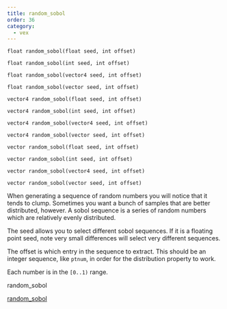 ```yaml
---
title: random_sobol
order: 36
category:
  - vex
---
```


`float random_sobol(float seed, int offset)`

`float random_sobol(int seed, int offset)`

`float random_sobol(vector4 seed, int offset)`

`float random_sobol(vector seed, int offset)`

`vector4 random_sobol(float seed, int offset)`

`vector4 random_sobol(int seed, int offset)`

`vector4 random_sobol(vector4 seed, int offset)`

`vector4 random_sobol(vector seed, int offset)`

`vector random_sobol(float seed, int offset)`

`vector random_sobol(int seed, int offset)`

`vector random_sobol(vector4 seed, int offset)`

`vector random_sobol(vector seed, int offset)`

When generating a sequence of random numbers you will notice that it tends to
clump. Sometimes you want a bunch of samples that are better distributed,
however. A sobol sequence is a series of random numbers which are relatively
evenly distributed.

The seed allows you to select different sobol sequences. If it is a floating
point seed, note very small differences will select very different sequences.

The offset is which entry in the sequence to extract. This should be an
integer sequence, like `ptnum`, in order for the distribution property to work.

Each number is in the `[0..1)` range.

random_sobol

[random_sobol](random_sobol.html)
